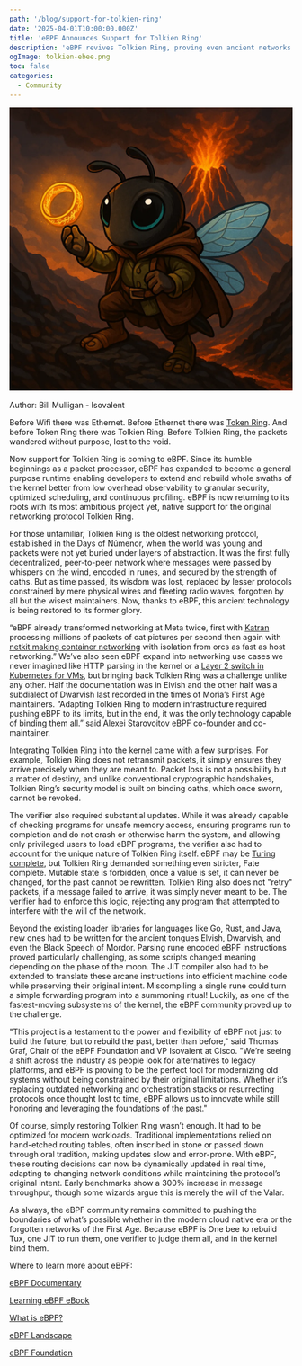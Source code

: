 ```yaml
---
path: '/blog/support-for-tolkien-ring'
date: '2025-04-01T10:00:00.000Z'
title: 'eBPF Announces Support for Tolkien Ring'
description: 'eBPF revives Tolkien Ring, proving even ancient networks can be rebuilt better'
ogImage: tolkien-ebee.png
toc: false
categories:
  - Community
---
```


![A bee with a ring...for now](tolkien-ebee.png)

Author: Bill Mulligan - Isovalent

Before Wifi there was Ethernet. Before Ethernet there was [Token Ring](https://en.wikipedia.org/wiki/Token_Ring). And before Token Ring there was Tolkien Ring. Before Tolkien Ring, the packets wandered without purpose, lost to the void.

Now support for Tolkien Ring is coming to eBPF. Since its humble beginnings as a packet processor, eBPF has expanded to become a general purpose runtime enabling developers to extend and rebuild whole swaths of the kernel better from low overhead observability to granular security, optimized scheduling, and continuous profiling. eBPF is now returning to its roots with its most ambitious project yet, native support for the original networking protocol Tolkien Ring.

For those unfamiliar, Tolkien Ring is the oldest networking protocol, established in the Days of Númenor, when the world was young and packets were not yet buried under layers of abstraction. It was the first fully decentralized, peer-to-peer network where messages were passed by whispers on the wind, encoded in runes, and secured by the strength of oaths. But as time passed, its wisdom was lost, replaced by lesser protocols constrained by mere physical wires and fleeting radio waves, forgotten by all but the wisest maintainers. Now, thanks to eBPF, this ancient technology is being restored to its former glory.

“eBPF already transformed networking at Meta twice, first with [Katran](https://engineering.fb.com/2018/05/22/open-source/open-sourcing-katran-a-scalable-network-load-balancer/) processing millions of packets of cat pictures per second then again with [netkit making container networking](https://fosdem.org/2025/schedule/event/fosdem-2025-4045-an-introduction-to-netkit-the-bpf-programmable-network-device/) with isolation from orcs as fast as host networking.” We’ve also seen eBPF expand into networking use cases we never imagined like HTTP parsing in the kernel or a [Layer 2 switch in Kubernetes for VMs](https://github.com/kube-vm-project/eSwitch), but bringing back Tolkien Ring was a challenge unlike any other. Half the documentation was in Elvish and the other half was a subdialect of Dwarvish last recorded in the times of Moria’s First Age maintainers. “Adapting Tolkien Ring to modern infrastructure required pushing eBPF to its limits, but in the end, it was the only technology capable of binding them all.” said Alexei Starovoitov eBPF co-founder and co-maintainer.

Integrating Tolkien Ring into the kernel came with a few surprises. For example, Tolkien Ring does not retransmit packets, it simply ensures they arrive precisely when they are meant to. Packet loss is not a possibility but a matter of destiny, and unlike conventional cryptographic handshakes, Tolkien Ring’s security model is built on binding oaths, which once sworn, cannot be revoked.

The verifier also required substantial updates. While it was already capable of checking programs for unsafe memory access, ensuring programs run to completion and do not crash or otherwise harm the system, and allowing only privileged users to load eBPF programs, the verifier also had to account for the unique nature of Tolkien Ring itself. eBPF may be [Turing complete](https://isovalent.com/blog/post/ebpf-yes-its-turing-complete/), but Tolkien Ring demanded something even stricter, Fate complete. Mutable state is forbidden, once a value is set, it can never be changed, for the past cannot be rewritten. Tolkien Ring also does not "retry" packets, if a message failed to arrive, it was simply never meant to be. The verifier had to enforce this logic, rejecting any program that attempted to interfere with the will of the network.

Beyond the existing loader libraries for languages like Go, Rust, and Java, new ones had to be written for the ancient tongues Elvish, Dwarvish, and even the Black Speech of Mordor. Parsing rune encoded eBPF instructions proved particularly challenging, as some scripts changed meaning depending on the phase of the moon. The JIT compiler also had to be extended to translate these arcane instructions into efficient machine code while preserving their original intent. Miscompiling a single rune could turn a simple forwarding program into a summoning ritual! Luckily, as one of the fastest-moving subsystems of the kernel, the eBPF community proved up to the challenge.

"This project is a testament to the power and flexibility of eBPF not just to build the future, but to rebuild the past, better than before," said Thomas Graf, Chair of the eBPF Foundation and VP Isovalent at Cisco. "We’re seeing a shift across the industry as people look for alternatives to legacy platforms, and eBPF is proving to be the perfect tool for modernizing old systems without being constrained by their original limitations. Whether it’s replacing outdated networking and orchestration stacks or resurrecting protocols once thought lost to time, eBPF allows us to innovate while still honoring and leveraging the foundations of the past."

Of course, simply restoring Tolkien Ring wasn’t enough. It had to be optimized for modern workloads. Traditional implementations relied on hand-etched routing tables, often inscribed in stone or passed down through oral tradition, making updates slow and error-prone. With eBPF, these routing decisions can now be dynamically updated in real time, adapting to changing network conditions while maintaining the protocol’s original intent. Early benchmarks show a 300% increase in message throughput, though some wizards argue this is merely the will of the Valar.

As always, the eBPF community remains committed to pushing the boundaries of what’s possible whether in the modern cloud native era or the forgotten networks of the First Age. Because eBPF is One bee to rebuild Tux, one JIT to run them, one verifier to judge them all, and in the kernel bind them.

Where to learn more about eBPF:

[eBPF Documentary](https://www.youtube.com/watch?v=Wb_vD3XZYOA)

[Learning eBPF eBook](https://cilium.isovalent.com/hubfs/Learning-eBPF%20-%20Full%20book.pdf)

[What is eBPF?](https://ebpf.io/what-is-ebpf/)

[eBPF Landscape](https://ebpf.io/applications/)

[eBPF Foundation](https://ebpf.foundation/)

